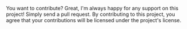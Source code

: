 You want to contribute? Great, I'm always happy for any support on this project! Simply send a pull request. By contributing to this project, you agree that your contributions will be licensed under the project's license.